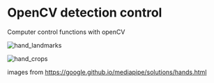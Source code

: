 # OpenCV detection control
Computer control functions with openCV

![hand_landmarks](https://user-images.githubusercontent.com/53618125/145676227-20cca5d5-40e9-4b14-a3ea-96f7d305ef33.png)

![hand_crops](https://user-images.githubusercontent.com/53618125/145676230-22a288e8-46ac-42bc-bacd-513e56149bd3.png)

images from https://google.github.io/mediapipe/solutions/hands.html
